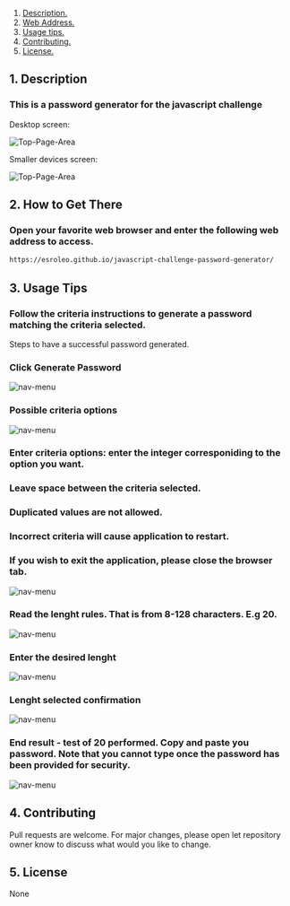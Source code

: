 1. [ Description. ](#desc)
2. [ Web Address. ](#web-address)
3. [ Usage tips. ](#usage)
4. [ Contributing. ](#contributing)
5. [ License. ](#license)


<a name="desc"></a>
## 1. Description


### This is a password generator for the javascript challenge


Desktop screen:

![Top-Page-Area](./assets/images/landing-page.JPG?raw=true "Top-Page-Area")

Smaller devices screen:

![Top-Page-Area](./assets/images/landing-page-smaller-screen.JPG?raw=true "Top-Page-Area")

<a name="web-address"></a>
## 2. How to Get There

### Open your favorite web browser and enter the following web address to access.

```html
https://esroleo.github.io/javascript-challenge-password-generator/
```
<a name="usage"></a>
## 3. Usage Tips


### Follow the criteria instructions to generate a password matching the criteria selected.

Steps to have a successful password generated.


### Click Generate Password

![nav-menu](./assets/images/click-generate-password.JPG?raw=true "Navigational Menu")

### Possible criteria options

![nav-menu](./assets/images/criteria-options.JPG?raw=true "Navigational Menu")

### Enter criteria options: enter the integer corresponiding to the option you want.
### Leave  space between the criteria selected. 
### Duplicated values are not allowed. 
### Incorrect criteria will cause application to restart.
### If you wish to exit the application, please close the browser tab.

![nav-menu](./assets/images/enter-criteria.JPG?raw=true "Navigational Menu")

### Read the lenght rules. That is from 8-128 characters. E.g 20.

![nav-menu](./assets/images/enter-lenght.JPG?raw=true "Navigational Menu")

### Enter the desired lenght

![nav-menu](./assets/images/enter-lenght-integer.JPG?raw=true "Navigational Menu")

### Lenght selected confirmation

![nav-menu](./assets/images/enter-lenght-integer-confirmation.JPG?raw=true "Navigational Menu")

### End result - test of 20 performed. Copy and paste you password. Note that you cannot type once the password has been provided for security.

![nav-menu](./assets/images/copy-paste-your-password.JPG?raw=true "Navigational Menu")



<a name="contributing"></a>
## 4. Contributing
Pull requests are welcome. For major changes, please open let repository owner know to discuss what would you like to change.

<a name="license"></a>
## 5. License
None



